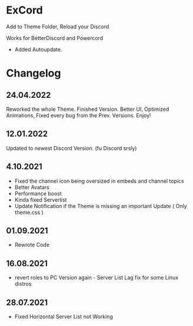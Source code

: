 # ExCord
Add to Theme Folder, Reload your Discord

Works for BetterDiscord and Powercord

- Added Autoupdate. 

# Changelog
##  24.04.2022

Reworked the whole Theme. Finished Version.
Better UI, Optimized Animations, Fixed every bug from the Prev. Versions.
Enjoy!

##  12.01.2022

Updated to newest Discord Version. (fu Discord srsly)


##  4.10.2021

- Fixed the channel icon being oversized in embeds and channel topics
- Better Avatars
- Performance boost
- Kinda fixed Serverlist
- Update Notification if the Theme is missing an important Update ( Only theme.css )

## 01.09.2021 
 - Rewrote Code

## 16.08.2021 
 - revert roles to PC Version again - Server List Lag fix for some Linux distros

## 28.07.2021 

 - Fixed Horizontal Server List not Working



